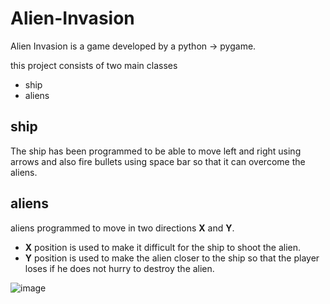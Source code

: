 # Alien-Invasion
Alien Invasion is a game developed by a python -> pygame.

this project consists of two main classes
- ship
- aliens

## ship
The ship has been programmed to be able to move left and right using arrows and also fire bullets using space bar so that it can overcome the aliens.

## aliens
aliens programmed to move in two directions **X** and **Y**.
- **X** position is used to make it difficult for the ship to shoot the alien.
- **Y** position is used to make the alien closer to the ship so that the player loses if he does not hurry to destroy the alien.

![image](https://user-images.githubusercontent.com/111642557/197077714-e76adb58-5978-4ab7-905e-81bcb00f5e7b.png)
